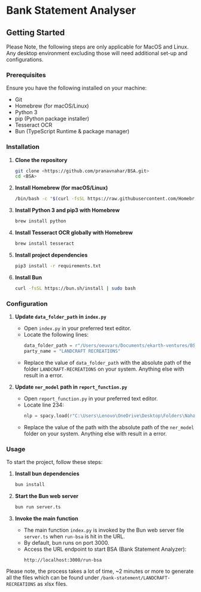 # Bank Statement Analyser

## Getting Started
Please Note, the following steps are only applicable for MacOS and Linux. Any desktop environment excluding those will need additional set-up and configurations.

### Prerequisites
Ensure you have the following installed on your machine:
- Git
- Homebrew (for macOS/Linux)
- Python 3
- pip (Python package installer)
- Tesseract OCR
- Bun (TypeScript Runtime & package manager)

### Installation

1. **Clone the repository**
    ```sh
    git clone <https://github.com/pranavnahar/BSA.git>
    cd <BSA>
    ```

2. **Install Homebrew (for macOS/Linux)**
    ```sh
    /bin/bash -c "$(curl -fsSL https://raw.githubusercontent.com/Homebrew/install/HEAD/install.sh)"
    ```

3. **Install Python 3 and pip3 with Homebrew**
    ```sh
    brew install python
    ```

4. **Install Tesseract OCR globally with Homebrew**
    ```sh
    brew install tesseract
    ```

5. **Install project dependencies**
    ```sh
    pip3 install -r requirements.txt
    ```

6. **Install Bun**
    ```sh
    curl -fsSL https://bun.sh/install | sudo bash
    ```

### Configuration

1. **Update `data_folder_path` in `index.py`**
   - Open `index.py` in your preferred text editor.
   - Locate the following lines:
     ```python
     data_folder_path = r"/Users/oeuvars/Documents/ekarth-ventures/BSA/bank-statement/LANDCRAFT-RECREATIONS"
     party_name = "LANDCRAFT RECREATIONS"
     ```
   - Replace the value of `data_folder_path` with the absolute path of the folder `LANDCRAFT-RECREATIONS` on your system. Anything else with result in a error.

2. **Update `ner_model` path in `report_function.py`**
   - Open `report_function.py` in your preferred text editor.
   - Locate line 234:
     ```python
     nlp = spacy.load(r"C:\Users\Lenovo\OneDrive\Desktop\Folders\NaharOm\BSA\Main_Project\ner_model")
     ```
   - Replace the value of the path with the absolute path of the `ner_model` folder on your system. Anything else with result in a error.

### Usage

To start the project, follow these steps:

1. **Install bun dependencies**
    ```bash
    bun install
    ```

2. **Start the Bun web server**
    ```sh
    bun run server.ts
    ```

3. **Invoke the main function**
   - The main function `index.py` is invoked by the Bun web server file `server.ts` when `run-bsa` is hit in the URL.
   - By default, bun runs on port 3000.
   - Access the URL endpoint to start BSA (Bank Statement Analyzer):
     ```
     http://localhost:3000/run-bsa
     ```
Please note, the process takes a lot of time, ~2 minutes or more to generate all the files which can be found under `/bank-statement/LANDCRAFT-RECREATIONS` as xlsx files.



